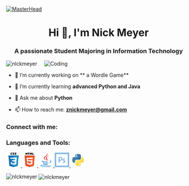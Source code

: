 [![MasterHead](https://media2.giphy.com/headers/dhunten/0DvIY8fAjBSg.gif)]()
<h1 align="center">Hi 👋, I'm Nick Meyer</h1>
<h3 align="center">A passionate Student Majoring in Information Technology</h3>
<img align="right" alt="Coding" width="400" src="https://media2.giphy.com/media/qgQUggAC3Pfv687qPC/giphy.gif?cid=ecf05e47uc35g8ktte9opkugxzl8d9x8xe42lxaul4772ko5&ep=v1_gifs_search&rid=giphy.gif&ct=g">

<p align="left"> <img src="https://komarev.com/ghpvc/?username=nlckmeyer&label=Profile%20views&color=0e75b6&style=flat" alt="nlckmeyer" /> </p>

- 🔭 I’m currently working on ** a Wordle Game**

- 🌱 I’m currently learning **advanced Python and Java**

- 💬 Ask me about **Python**

- 📫 How to reach me: **znickmeyer@gmail.com**

<h3 align="left">Connect with me:</h3>
<p align="left">
</p>

<h3 align="left">Languages and Tools:</h3>
<p align="left"> <a href="https://www.w3schools.com/css/" target="_blank" rel="noreferrer"> <img src="https://raw.githubusercontent.com/devicons/devicon/master/icons/css3/css3-original-wordmark.svg" alt="css3" width="40" height="40"/> </a> <a href="https://www.w3.org/html/" target="_blank" rel="noreferrer"> <img src="https://raw.githubusercontent.com/devicons/devicon/master/icons/html5/html5-original-wordmark.svg" alt="html5" width="40" height="40"/> </a> <a href="https://www.java.com" target="_blank" rel="noreferrer"> <img src="https://raw.githubusercontent.com/devicons/devicon/master/icons/java/java-original.svg" alt="java" width="40" height="40"/> </a> <a href="https://www.photoshop.com/en" target="_blank" rel="noreferrer"> <img src="https://raw.githubusercontent.com/devicons/devicon/master/icons/photoshop/photoshop-line.svg" alt="photoshop" width="40" height="40"/> </a> <a href="https://www.python.org" target="_blank" rel="noreferrer"> <img src="https://raw.githubusercontent.com/devicons/devicon/master/icons/python/python-original.svg" alt="python" width="40" height="40"/> </a> </p>

<p><img align="left" src="https://github-readme-stats.vercel.app/api/top-langs?username=nlckmeyer&show_icons=true&locale=en&layout=compact" alt="nlckmeyer" /></p>

<p>&nbsp;<img align="center" src="https://github-readme-stats.vercel.app/api?username=nlckmeyer&show_icons=true&locale=en" alt="nlckmeyer" /></p>
